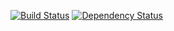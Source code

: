 [![Build Status](https://travis-ci.org/parzonka/java-template.svg?branch=master)](https://travis-ci.org/parzonka/java-template)
[![Dependency Status](https://www.versioneye.com/user/projects/56d1a97b157a69003c4b6c6d/badge.svg?style=flat)](https://www.versioneye.com/user/projects/56d1a97b157a69003c4b6c6d)
